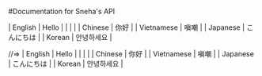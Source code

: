 #Documentation for Sneha's API




| English  | Hello      | |            |            |
| Chinese  | 你好       | | Vietnamese | 嗔嘲       |
| Japanese | こんにちは | | Korean     | 안녕하세요 |

//=>
| English  | Hello      | |            |            |
| Chinese  | 你好       | | Vietnamese | 嗔嘲       |
| Japanese | こんにちは | | Korean     | 안녕하세요 |